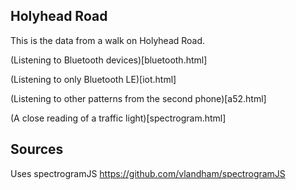## Holyhead Road

This is the data from a walk on Holyhead Road.

(Listening to Bluetooth devices)[bluetooth.html]

(Listening to only Bluetooth LE)[iot.html]

(Listening to other patterns from the second phone)[a52.html]

(A close reading of a traffic light)[spectrogram.html]

## Sources

Uses spectrogramJS  https://github.com/vlandham/spectrogramJS
